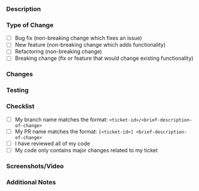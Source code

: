 ### Description

<!-- Briefly describe the feature being introduced. -->

### Type of Change

<!-- What types of changes does your code introduce? Put an `x` in all the boxes that apply. -->

- [ ] Bug fix (non-breaking change which fixes an issue)
- [ ] New feature (non-breaking change which adds functionality)
- [ ] Refactoring (non-breaking change)
- [ ] Breaking change (fix or feature that would change existing functionality)

### Changes

<!-- List the major changes made in this pull request. -->

### Testing

<!-- Describe how the feature has been tested, including both automated and manual testing strategies. -->

### Checklist

- [ ] My branch name matches the format: `<ticket-id>/<brief-description-of-change>`
- [ ] My PR name matches the format: `[<ticket-id>] <brief-description-of-change>`
- [ ] I have reviewed all of my code
- [ ] My code only contains major changes related to my ticket

### Screenshots/Video

<!-- Include screenshots or video demonstrating the new feature, if applicable. -->

### Additional Notes

<!-- Any additional information or context relevant to this PR. -->

